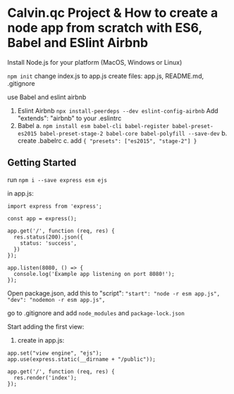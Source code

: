 # Calvin.qc Project & How to create a node app from scratch with ES6, Babel and ESlint Airbnb

Install Node.js for your platform (MacOS, Windows or Linux)

`npm init`
change index.js to app.js
create files: app.js, README.md, .gitignore

use Babel and eslint airbnb

1. Eslint Airbnb
   `npx install-peerdeps --dev eslint-config-airbnb`
   Add "extends": "airbnb" to your .eslintrc
2. Babel
   a. `npm install esm babel-cli babel-register babel-preset-es2015 babel-preset-stage-2 babel-core babel-polyfill --save-dev`
   b. create .babelrc
   c. add
   `{ "presets": ["es2015", "stage-2"] }`

## Getting Started

run `npm i --save express esm ejs`

in app.js:

```
import express from 'express';

const app = express();

app.get('/', function (req, res) {
  res.status(200).json({
    status: 'success',
  })
});

app.listen(8080, () => {
  console.log('Example app listening on port 8080!');
});
```

Open package.json, add this to "script":
`"start": "node -r esm app.js",`
`"dev": "nodemon -r esm app.js",`

go to .gitignore and add `node_modules` and `package-lock.json`

Start adding the first view:

1. create
   in app.js:

```
app.set("view engine", "ejs");
app.use(express.static(__dirname + "/public"));

app.get('/', function (req, res) {
  res.render('index');
});
```
